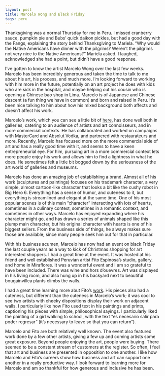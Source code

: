 ```yaml
---
layout: post
title: Marcelo Wong and Black Friday
tags: peru
---
```

Thanksgiving was a normal Thursday for me in Peru. I missed cranberry sauce, pumpkin pie and Bubs’ quick daikon pickles, but had a good day with the Fangs, explaining the story behind Thanksgiving to Mariela. “Why would the Native Americans have dinner with the pilgrims? Weren’t the pilgrims not very nice to the Native Americans?” Mariela asked. I laughed, acknowledged she had a point, but didn’t have a good response. 

I’ve gotten to know the artist Marcelo Wong over the last few weeks. Marcelo has been incredibly generous and taken the time to talk to me about his art, his process, and much more. I’m looking forward to working with him more in the future, potentially on an art project he does with kids who are sick in the hospital, and maybe helping out his cousin who is opening a Chinese bao shop in Lima. Marcelo is of Japanese and Chinese descent (a fun thing we have in common) and born and raised in Peru. It’s been nice talking to him about how his mixed background both affects and doesn’t affect his work.

Marcelo’s work, which you can see a little bit of [here](https://www.facebook.com/Marcelo-Wong-60166116904/), has done well both in galleries, catering to an audience of artists and art connoisseurs, and in more commercial contexts. He has collaborated and worked on campaigns with MasterCard and Absolut Vodka, and partnered with restaurateurs and more. Recently, Marcelo has focused more on the more commercial side of art and has a really good time with it, and seems to have a keen entrepreneurial eye. For him, pursuing art in a more commercial context lets more people enjoy his work and allows him to find a lightness in what he does. He sometimes felt a little bit bogged down by the seriousness of the art world of galleries and museums.

Marcelo has done an amazing job of establishing a brand. Almost all of his work (sculptures and paintings) focuses on his trademark character, a very simple, almost cartoon-like character that looks a bit like the cushy robot in Big Hero 6. Everything has a sense of humor, and cuteness to it, but everything is streamlined and elegant at the same time. One of his most popular scenes is of this main “character” interacting with lots of hearts, sometimes in a culinary context, sometimes in a romantic context, and sometimes in other ways. Marcelo has enjoyed expanding where his character might go, and has drawn a series of animals shaped like this plump main character, but his original character with hearts is one of his biggest sellers. From the business side of things, he always makes sure those are available, since many people seek him out for that in particular.

With his business acumen, Marcelo has now had an event on black Friday the last couple years as a way to kick of Christmas shopping for art interested shoppers. I had a great time at the event. It was hosted at his friend and well established Peruvian artist Fito Espinosa’s studio, gallery, and home in Miraflores. It was a wonderful event and I am so grateful to have been included. There was wine and hors d’ouevres. Art was displayed in his living room, and also hung up in his backyard next to beautiful bougainvillea plants climbs the walls.

I had a great time learning more abut Fito’s [work](https://www.facebook.com/fitoespinosaoficial/). His pieces also had a cuteness, but different than the cuteness in Marcelo’s work; it was cool to see two artists with cheeky dispositions display their work on adjacent walls. I particularly like how Fito used text in his paintings and prints, captioning his pieces with simple, philosophical sayings. I particularly liked the painting of a girl walking to school, with the text “es necesario salir para poder regresar” (it’s necessary to leave so that you can return”). 

Marcelo and Fito are both relatively well known. The event also featured work done by a few other artists, giving a few up and coming artists some great exposure. Beyond people enjoying the art, people were buying. There seemed to be a constant stream of customers at the register. So often, I feel that art and business are presented in opposition to one another. I like how Marcelo and Fito’s careers show how business and art can support one another in a really productive way.  I look forward to learning more for Marcelo and am so thankful for how generous and inclusive he has been. 
